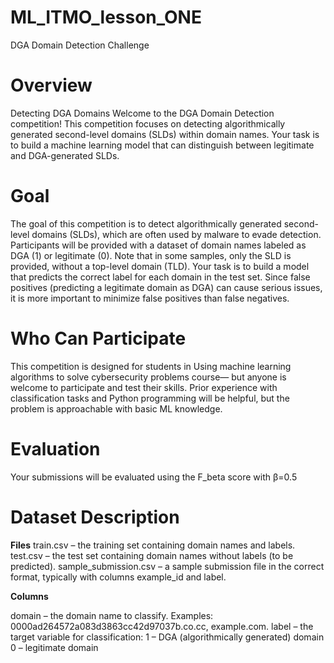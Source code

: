 # ML_ITMO_lesson_ONE
DGA Domain Detection Challenge

# Overview
Detecting DGA Domains
Welcome to the DGA Domain Detection competition! This competition focuses on detecting algorithmically generated second-level domains (SLDs) within domain names. Your task is to build a machine learning model that can distinguish between legitimate and DGA-generated SLDs.

# Goal
The goal of this competition is to detect algorithmically generated second-level domains (SLDs), which are often used by malware to evade detection. Participants will be provided with a dataset of domain names labeled as DGA (1) or legitimate (0). Note that in some samples, only the SLD is provided, without a top-level domain (TLD). Your task is to build a model that predicts the correct label for each domain in the test set.
Since false positives (predicting a legitimate domain as DGA) can cause serious issues, it is more important to minimize false positives than false negatives.

# Who Can Participate
This competition is designed for students in Using machine learning algorithms to solve cybersecurity problems course— but anyone is welcome to participate and test their skills. Prior experience with classification tasks and Python programming will be helpful, but the problem is approachable with basic ML knowledge.

# Evaluation
Your submissions will be evaluated using the F_beta score with β=0.5

# Dataset Description
**Files**
train.csv – the training set containing domain names and labels.
test.csv – the test set containing domain names without labels (to be predicted).
sample_submission.csv – a sample submission file in the correct format, typically with columns example_id and label.

**Columns**

domain – the domain name to classify. Examples: 0000ad264572a083d3863cc42d97037b.co.cc, example.com.
label – the target variable for classification:
1 – DGA (algorithmically generated) domain
0 – legitimate domain
